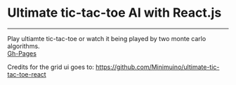 # Ultimate tic-tac-toe AI with React.js

---

Play ultiamte tic-tac-toe or watch it being played by two monte carlo algorithms.  
[Gh-Pages](https://justinhorn.name/ultimate-tic-tac-toe-react/index.html)


Credits for the grid ui goes to:
https://github.com/Minimuino/ultimate-tic-tac-toe-react

